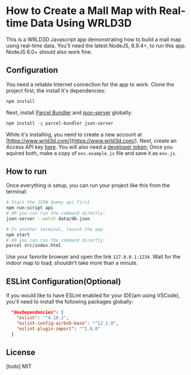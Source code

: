# How to Create a Mall Map with Real-time Data Using WRLD3D
This is a WRLD3D Javascript app demonstrating how to build a mall map using real-time data. You'll need the latest NodeJS, 8.9.4+, to run this app. NodeJS 6.0+ should also work fine.

## Configuration
You need a reliable Internet connection for the app to work. Clone the project first, the install it's dependencies:

```bash
npm install
```

Next, install [Parcel Bundler](https://parceljs.org) and [json-server](https://github.com/typicode/json-server) globally:

```bash
npm install -g parcel-bundler json-server
```

While it's installing, you need to create a new account at [https://www.wrld3d.com/](https://www.wrld3d.com/). Next, create an Access API key [here](https://mapdesigner.wrld3d.com/portal/latest/dev/). You will also need a [developer token](https://accounts.wrld3d.com/users/edit#developer-token); Once you aquired both, make a copy of `env.example.js` file and save it as `env.js`.

## How to run
Once everything is setup, you can run your project like this from the terminal:

```bash
# Start the JSON dummy api first
npm run-script api
# OR you can run the command directly:
json-server --watch data/db.json

# In another terminal, launch the app
npm start
# OR you can run the command directly:
parcel src/index.html
```

Use your favorite browser and open the link `127.0.0.1:1234`. Wait for the indoor map to load, shouldn't take more than a minute.

## ESLint Configuration(Optional)
If you would like to have ESLint enabled for your IDE(am using VSCode), you'll need to install the following packages globally:

```json
  "devDependencies": {
    "eslint": "^4.18.2",
    "eslint-config-airbnb-base": "^12.1.0",
    "eslint-plugin-import": "^2.9.0"
  }
```

## License
[todo] MIT